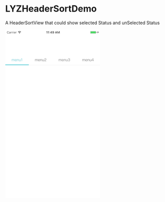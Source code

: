 # LYZHeaderSortDemo
A HeaderSortView that could show selected Status and unSelected Status

![img](https://github.com/leroyli/LYZHeaderSortDemo/blob/master/images/ScreenShotSmall.png)
